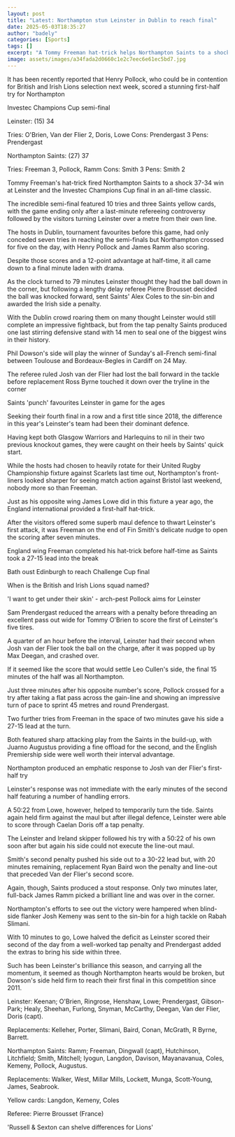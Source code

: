 ```yaml
---
layout: post
title: "Latest: Northampton stun Leinster in Dublin to reach final"
date: 2025-05-03T18:35:27
author: "badely"
categories: [Sports]
tags: []
excerpt: "A Tommy Freeman hat-trick helps Northampton Saints to a shock 37-34 win over Leinster and the Investec Champions Cup final."
image: assets/images/a34fada2d0660c1e2c7eec6e61ec5bd7.jpg
---
```


It has been recently reported that Henry Pollock, who could be in contention for British and Irish Lions selection next week, scored a stunning first-half try for Northampton

Investec Champions Cup semi-final

Leinster: (15) 34

Tries: O'Brien, Van der Flier 2, Doris, Lowe Cons: Prendergast 3 Pens: Prendergast

Northampton Saints: (27) 37

Tries: Freeman 3, Pollock, Ramm Cons: Smith 3 Pens: Smith 2

Tommy Freeman's hat-trick fired Northampton Saints to a shock 37-34 win at Leinster and the Investec Champions Cup final in an all-time classic.

The incredible semi-final featured 10 tries and three Saints yellow cards, with the game ending only after a last-minute refereeing controversy followed by the visitors turning Leinster over a metre from their own line.

The hosts in Dublin, tournament favourites before this game, had only conceded seven tries in reaching the semi-finals but Northampton crossed for five on the day, with Henry Pollock and James Ramm also scoring.

Despite those scores and a 12-point advantage at half-time, it all came down to a final minute laden with drama.

As the clock turned to 79 minutes Leinster thought they had the ball down in the corner, but following a lengthy delay referee Pierre Brousset decided the ball was knocked forward, sent Saints' Alex Coles to the sin-bin and awarded the Irish side a penalty.

With the Dublin crowd roaring them on many thought Leinster would still complete an impressive fightback, but from the tap penalty Saints produced one last stirring defensive stand with 14 men to seal one of the biggest wins in their history.

Phil Dowson's side will play the winner of Sunday's all-French semi-final between Toulouse and Bordeaux-Begles in Cardiff on 24 May. 

The referee ruled Josh van der Flier had lost the ball forward in the tackle before replacement Ross Byrne touched it down over the tryline in the corner

Saints 'punch' favourites Leinster in game for the ages

Seeking their fourth final in a row and a first title since 2018, the difference in this year's Leinster's team had been their dominant defence.

Having kept both Glasgow Warriors and Harlequins to nil in their two previous knockout games, they were caught on their heels by Saints' quick start.

While the hosts had chosen to heavily rotate for their United Rugby Championship fixture against Scarlets last time out, Northampton's front-liners looked sharper for seeing match action against Bristol last weekend, nobody more so than Freeman.

Just as his opposite wing James Lowe did in this fixture a year ago, the England international provided a first-half hat-trick.

After the visitors offered some superb maul defence to thwart Leinster's first attack,  it was Freeman on the end of Fin Smith's delicate nudge to open the scoring after seven minutes. 

England wing Freeman completed his hat-trick before half-time as Saints took a 27-15 lead into the break

Bath oust Edinburgh to reach Challenge Cup final

When is the British and Irish Lions squad named?

'I want to get under their skin' - arch-pest Pollock aims for Leinster

Sam Prendergast reduced the arrears with a penalty before threading an excellent pass out wide for Tommy O'Brien to score the first of Leinster's five tires.

A quarter of an hour before the interval, Leinster had their second when Josh van der Flier took the ball on the charge, after it was popped up by Max Deegan, and crashed over.

If it seemed like the score that would settle Leo Cullen's side, the final 15 minutes of the half was all Northampton. 

Just three minutes after his opposite number's score, Pollock crossed for a try after taking a flat pass across the gain-line and showing an impressive turn of pace to sprint 45 metres and round Prendergast.

Two further tries from Freeman in the space of two minutes gave his side a 27-15 lead at the turn. 

Both featured sharp attacking play from the Saints in the build-up, with Juarno Augustus providing a fine offload for the second, and the English Premiership side were well worth their interval advantage. 

Northampton produced an emphatic response to Josh van der Flier's first-half try

Leinster's response was not immediate with the early minutes of the second half featuring a number of handling errors.

A 50:22 from Lowe, however, helped to temporarily turn the tide. Saints again held firm against the maul but after illegal defence, Leinster were able to score through Caelan Doris off a tap penalty. 

The Leinster and Ireland skipper followed his try with a 50:22 of his own soon after but again his side could not execute the line-out maul. 

Smith's second penalty pushed his side out to a 30-22 lead but, with 20 minutes remaining, replacement Ryan Baird won the penalty and line-out that preceded Van der Flier's second score. 

Again, though, Saints produced a stout response. Only two minutes later, full-back James Ramm picked a brilliant line and was over in the corner.

Northampton's efforts to see out the victory were hampered when blind-side flanker Josh Kemeny was sent to the sin-bin for a high tackle on Rabah Slimani. 

With 10 minutes to go, Lowe halved the deficit as Leinster scored their second of the day from a well-worked tap penalty and Prendergast added the extras to bring his side within three.

Such has been Leinster's brilliance this season, and carrying all the momentum, it seemed as though Northampton hearts would be broken, but Dowson's side held firm to reach their first final in this competition since 2011.

Leinster: Keenan; O'Brien, Ringrose, Henshaw, Lowe; Prendergast, Gibson-Park; Healy, Sheehan, Furlong, Snyman, McCarthy, Deegan, Van der Flier, Doris (capt).

Replacements: Kelleher, Porter, Slimani, Baird, Conan, McGrath, R Byrne, Barrett.

Northampton Saints: Ramm; Freeman, Dingwall (capt), Hutchinson, Litchfield; Smith, Mitchell; Iyogun, Langdon, Davison, Mayanavanua, Coles, Kemeny, Pollock, Augustus.

Replacements: Walker, West, Millar Mills, Lockett, Munga, Scott-Young, James, Seabrook.

Yellow cards: Langdon, Kemeny, Coles

Referee: Pierre Brousset (France)

'Russell & Sexton can shelve differences for Lions'

